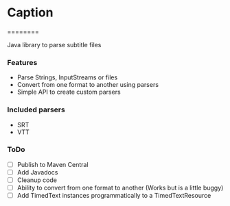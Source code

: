 # Caption
========

Java library to parse subtitle files

### Features
* Parse Strings, InputStreams or files
* Convert from one format to another using parsers
* Simple API to create custom parsers

### Included parsers
* SRT
* VTT

### ToDo
- [ ] Publish to Maven Central
- [ ] Add Javadocs
- [ ] Cleanup code
- [ ] Ability to convert from one format to another (Works but is a little buggy)
- [ ] Add TimedText instances programmatically to a TimedTextResource
